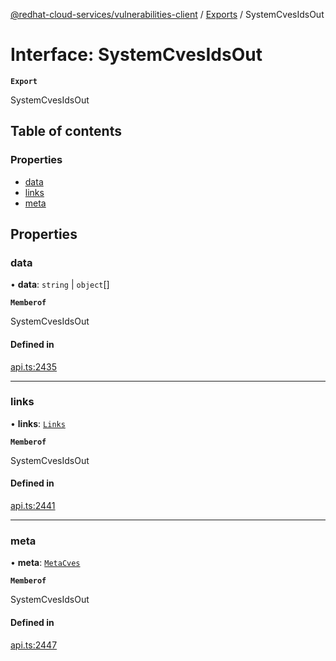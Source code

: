 [@redhat-cloud-services/vulnerabilities-client](../README.md) / [Exports](../modules.md) / SystemCvesIdsOut

# Interface: SystemCvesIdsOut

**`Export`**

SystemCvesIdsOut

## Table of contents

### Properties

- [data](SystemCvesIdsOut.md#data)
- [links](SystemCvesIdsOut.md#links)
- [meta](SystemCvesIdsOut.md#meta)

## Properties

### data

• **data**: `string` \| `object`[]

**`Memberof`**

SystemCvesIdsOut

#### Defined in

[api.ts:2435](https://github.com/mkholjuraev/javascript-clients/blob/main/packages/vulnerabilities/git-api/api.ts#L2435)

___

### links

• **links**: [`Links`](Links.md)

**`Memberof`**

SystemCvesIdsOut

#### Defined in

[api.ts:2441](https://github.com/mkholjuraev/javascript-clients/blob/main/packages/vulnerabilities/git-api/api.ts#L2441)

___

### meta

• **meta**: [`MetaCves`](MetaCves.md)

**`Memberof`**

SystemCvesIdsOut

#### Defined in

[api.ts:2447](https://github.com/mkholjuraev/javascript-clients/blob/main/packages/vulnerabilities/git-api/api.ts#L2447)
